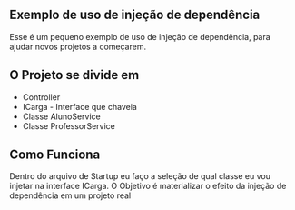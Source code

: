 ## Exemplo de uso de injeção de dependência
Esse é um pequeno exemplo de uso de injeção de dependência, para ajudar novos projetos a começarem.


## O Projeto se divide em

* Controller
* ICarga - Interface que chaveia
* Classe AlunoService
* Classe ProfessorService  

## Como Funciona
Dentro do arquivo de Startup eu faço a seleção de qual classe eu vou injetar na interface ICarga.
O Objetivo é materializar o efeito da injeção de dependência em um projeto real


